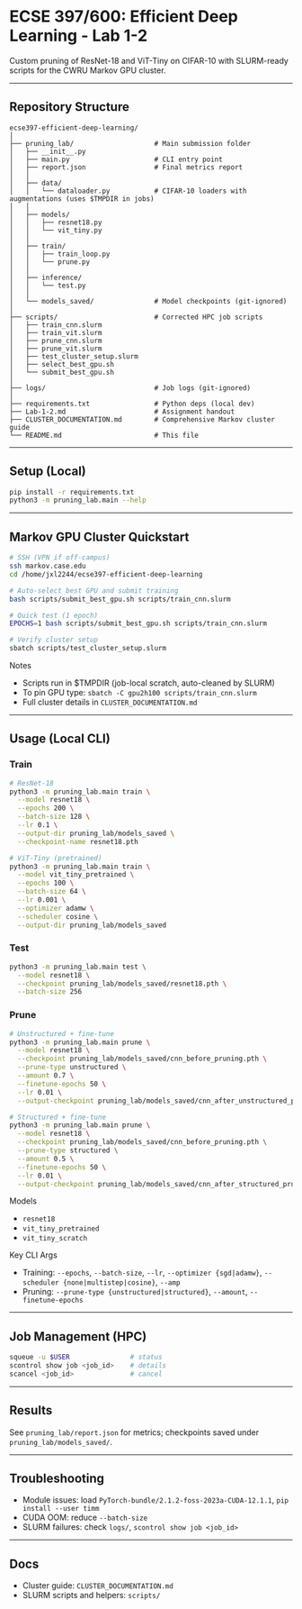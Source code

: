 # ECSE 397/600: Efficient Deep Learning - Lab 1-2

Custom pruning of ResNet-18 and ViT-Tiny on CIFAR-10 with SLURM-ready scripts for the CWRU Markov GPU cluster.

---

## Repository Structure

```
ecse397-efficient-deep-learning/
│
├── pruning_lab/                    # Main submission folder
│   ├── __init__.py
│   ├── main.py                     # CLI entry point
│   ├── report.json                 # Final metrics report
│   │
│   ├── data/
│   │   └── dataloader.py           # CIFAR-10 loaders with augmentations (uses $TMPDIR in jobs)
│   │
│   ├── models/
│   │   ├── resnet18.py
│   │   └── vit_tiny.py
│   │
│   ├── train/
│   │   ├── train_loop.py
│   │   └── prune.py
│   │
│   ├── inference/
│   │   └── test.py
│   │
│   └── models_saved/               # Model checkpoints (git-ignored)
│
├── scripts/                        # Corrected HPC job scripts
│   ├── train_cnn.slurm
│   ├── train_vit.slurm
│   ├── prune_cnn.slurm
│   ├── prune_vit.slurm
│   ├── test_cluster_setup.slurm
│   ├── select_best_gpu.sh
│   └── submit_best_gpu.sh
│
├── logs/                           # Job logs (git-ignored)
│
├── requirements.txt                # Python deps (local dev)
├── Lab-1-2.md                      # Assignment handout
├── CLUSTER_DOCUMENTATION.md        # Comprehensive Markov cluster guide
└── README.md                       # This file
```

---

## Setup (Local)

```bash
pip install -r requirements.txt
python3 -m pruning_lab.main --help
```

---

## Markov GPU Cluster Quickstart

```bash
# SSH (VPN if off-campus)
ssh markov.case.edu
cd /home/jxl2244/ecse397-efficient-deep-learning

# Auto-select best GPU and submit training
bash scripts/submit_best_gpu.sh scripts/train_cnn.slurm

# Quick test (1 epoch)
EPOCHS=1 bash scripts/submit_best_gpu.sh scripts/train_cnn.slurm

# Verify cluster setup
sbatch scripts/test_cluster_setup.slurm
```

Notes
- Scripts run in $TMPDIR (job-local scratch, auto-cleaned by SLURM)
- To pin GPU type: `sbatch -C gpu2h100 scripts/train_cnn.slurm`
- Full cluster details in `CLUSTER_DOCUMENTATION.md`

---

## Usage (Local CLI)

### Train
```bash
# ResNet-18
python3 -m pruning_lab.main train \
  --model resnet18 \
  --epochs 200 \
  --batch-size 128 \
  --lr 0.1 \
  --output-dir pruning_lab/models_saved \
  --checkpoint-name resnet18.pth

# ViT-Tiny (pretrained)
python3 -m pruning_lab.main train \
  --model vit_tiny_pretrained \
  --epochs 100 \
  --batch-size 64 \
  --lr 0.001 \
  --optimizer adamw \
  --scheduler cosine \
  --output-dir pruning_lab/models_saved
```

### Test
```bash
python3 -m pruning_lab.main test \
  --model resnet18 \
  --checkpoint pruning_lab/models_saved/resnet18.pth \
  --batch-size 256
```

### Prune
```bash
# Unstructured + fine-tune
python3 -m pruning_lab.main prune \
  --model resnet18 \
  --checkpoint pruning_lab/models_saved/cnn_before_pruning.pth \
  --prune-type unstructured \
  --amount 0.7 \
  --finetune-epochs 50 \
  --lr 0.01 \
  --output-checkpoint pruning_lab/models_saved/cnn_after_unstructured_pruning.pth

# Structured + fine-tune
python3 -m pruning_lab.main prune \
  --model resnet18 \
  --checkpoint pruning_lab/models_saved/cnn_before_pruning.pth \
  --prune-type structured \
  --amount 0.5 \
  --finetune-epochs 50 \
  --lr 0.01 \
  --output-checkpoint pruning_lab/models_saved/cnn_after_structured_pruning.pth
```

Models
- `resnet18`
- `vit_tiny_pretrained`
- `vit_tiny_scratch`

Key CLI Args
- Training: `--epochs`, `--batch-size`, `--lr`, `--optimizer {sgd|adamw}`, `--scheduler {none|multistep|cosine}`, `--amp`
- Pruning: `--prune-type {unstructured|structured}`, `--amount`, `--finetune-epochs`

---

## Job Management (HPC)

```bash
squeue -u $USER               # status
scontrol show job <job_id>    # details
scancel <job_id>              # cancel
```

---

## Results

See `pruning_lab/report.json` for metrics; checkpoints saved under `pruning_lab/models_saved/`.

---

## Troubleshooting

- Module issues: load `PyTorch-bundle/2.1.2-foss-2023a-CUDA-12.1.1`, `pip install --user timm`
- CUDA OOM: reduce `--batch-size`
- SLURM failures: check `logs/`, `scontrol show job <job_id>`

---

## Docs

- Cluster guide: `CLUSTER_DOCUMENTATION.md`
- SLURM scripts and helpers: `scripts/`
